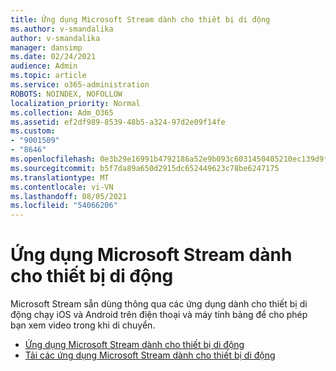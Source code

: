 ```yaml
---
title: Ứng dụng Microsoft Stream dành cho thiết bị di động
ms.author: v-smandalika
author: v-smandalika
manager: dansimp
ms.date: 02/24/2021
audience: Admin
ms.topic: article
ms.service: o365-administration
ROBOTS: NOINDEX, NOFOLLOW
localization_priority: Normal
ms.collection: Adm_O365
ms.assetid: ef2df989-8539-48b5-a324-97d2e09f14fe
ms.custom:
- "9001509"
- "8646"
ms.openlocfilehash: 0e3b29e16991b4792186a52e9b093c6031450405210ec139d9ff7edcc706284e
ms.sourcegitcommit: b5f7da89a650d2915dc652449623c78be6247175
ms.translationtype: MT
ms.contentlocale: vi-VN
ms.lasthandoff: 08/05/2021
ms.locfileid: "54066206"
---
```

# <a name="microsoft-stream-mobile-apps"></a>Ứng dụng Microsoft Stream dành cho thiết bị di động

Microsoft Stream sẵn dùng thông qua các ứng dụng dành cho thiết bị di động chạy iOS và Android trên điện thoại và máy tính bảng để cho phép bạn xem video trong khi di chuyển.

- [Ứng dụng Microsoft Stream dành cho thiết bị di động](https://docs.microsoft.com/stream/mobile-apps-overview)
- [Tải các ứng dụng Microsoft Stream dành cho thiết bị di động](https://docs.microsoft.com/stream/mobile-get-apps)
